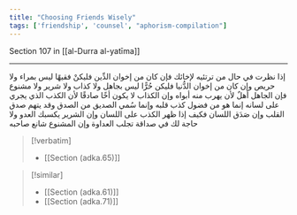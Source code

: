 ```yaml
---
title: "Choosing Friends Wisely"
tags: ['friendship', 'counsel', "aphorism-compilation"]
---
```


 Section 107 in [[al-Durra al-yatīma]]

---
إذا نظرت في حال من ترتئيه لإخائك فإن كان من إخوان الدِّين فليكنْ فقيهًا ليس بمراء ولا حريص وإن كان من إخوان الدُّنيا فليكن حُرًّا ليس بجاهل ولا كذاب ولا شرير ولا مشنوع فإن الجاهل أهلٌ لأن يهرب منه أبواه وإن الكذاب لا يكون أخًا صادقًا لأن الكذب الذي يجري على لسانه إنما هو من فضول كذب قلبه وإنما سُمي الصديق من الصدق وقد يتهم صدق القلب وإن صَدَق اللسان فكيف إذا ظهر الكذب على اللسان وإن الشرير يكسبك العدو ولا حاجة لك في صداقة تجلب العداوة وإن المشنوع شانع صاحبه

> [!verbatim]
> - [[Section (adka.65)]]

> [!similar]
> - [[Section (adka.61)]]
> - [[Section (adka.71)]]
